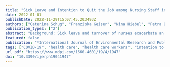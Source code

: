 ```yaml
---
title: "Sick Leave and Intention to Quit the Job among Nursing Staff in German Hospitals during the COVID-19 Pandemic"
date: 2022-01-01
publishDate: 2022-11-29T15:07:45.203493Z
authors: ["Caterina Schug", "Franziska Geiser", "Nina Hiebel", "Petra Beschoner", "Lucia Jerg-Bretzke", "Christian Albus", "Kerstin Weidner", "Eva Morawa", "Yesim Erim"]
publication_types: ["2"]
abstract: "Background: Sick leave and turnover of nurses exacerbate an already existing nursing shortage during the COVID-19 pandemic in Germany and other countries. Frequency and associated factors of sick leave and intention to quit among nurses need to be examined to maintain healthcare. Methods: An online survey among nursing staff (N = 757) in German hospitals was conducted between May and July 2021. Sick leave days, intention to quit, working conditions, depression, anxiety and sleep disorder symptoms, effort-reward imbalance (ERI), COVID-19-related and sociodemographic variables were measured. Regression analyses were performed. Results: The intention to quit was present in 18.9%. One third (32.5%) reported sick leave of ≥10 and 12.3% more than 25 days in 12 months. Significant predictors for ≥10 sick leave days were infection with SARS-CoV-2, a pre-existing illness, exhaustion, trust in colleagues and fear of becoming infected. Higher ERI reward levels, perception of sufficient staff and contact with infected patients were associated with lower odds for ≥10 sick leave days. Lower reward levels, having changed work departments during the pandemic, working part-time and higher depression levels significantly predicted turnover intention. Conclusion: Alarmingly, many nurses intend to quit working in healthcare. Perceived reward seems to buffer both sick leave and turnover intention. Enhancing protection from COVID-19 and reducing workload might also prevent sick leave. Depression prevention, improved change management and support of part-time workers could contribute to reducing turnover intention among nurses."
featured: false
publication: "*International Journal of Environmental Research and Public Health*"
tags: ["COVID-19", "health care", "health care workers", "intention to quit", "nurses", "sick leave", "turnover"]
url_pdf: "https://www.mdpi.com/1660-4601/19/4/1947"
doi: "10.3390/ijerph19041947"
---
```


